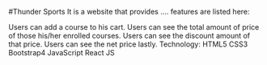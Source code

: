 #Thunder Sports
It is a website that provides .... features are listed here:

Users can add a course to his cart.
Users can see the total amount of price of those his/her enrolled courses.
Users can see the discount amount of that price.
Users can see the net price lastly.
Technology:
HTML5
CSS3
Bootstrap4
JavaScript
React JS
